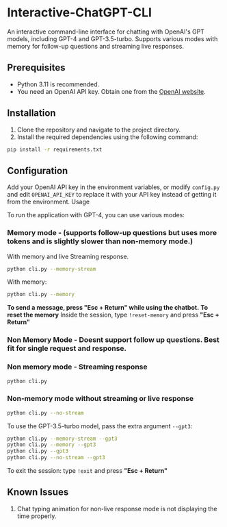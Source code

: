 # Interactive-ChatGPT-CLI

An interactive command-line interface for chatting with OpenAI's GPT models, including GPT-4 and GPT-3.5-turbo. Supports
various modes with memory for follow-up questions and streaming live responses.

## Prerequisites

- Python 3.11 is recommended.
- You need an OpenAI API key. Obtain one from the [OpenAI website](https://platform.openai.com/account/api-keys).

## Installation

1. Clone the repository and navigate to the project directory.
2. Install the required dependencies using the following command:

```bash
pip install -r requirements.txt
```

## Configuration

Add your OpenAI API key in the environment variables, or modify `config.py` and edit `OPENAI_API_KEY` to replace it with
your API key instead of getting it from the environment.
Usage

To run the application with GPT-4, you can use various modes:

### Memory mode - (supports follow-up questions but uses more tokens and is slightly slower than non-memory mode.)

With memory and live Streaming response.

```bash
python cli.py --memory-stream
```

With memory:

```bash
python cli.py --memory
```
**To send a message, press "Esc + Return" while using the chatbot.**
**To reset the memory**
Inside the session, type ```!reset-memory``` and press **"Esc + Return"**

### Non Memory Mode - Doesnt support follow up questions. Best fit for single request and response.
### Non memory mode - Streaming response 

```bash
python cli.py
```

### Non-memory mode without streaming or live response

```bash
python cli.py --no-stream
```
To use the GPT-3.5-turbo model, pass the extra argument `--gpt3`:

```bash
python cli.py --memory-stream --gpt3
python cli.py --memory --gpt3
python cli.py --gpt3
python cli.py --no-stream --gpt3
```

To exit the session:
type ```!exit``` and press **"Esc + Return"**

## Known Issues
1. Chat typing animation for non-live response mode is not displaying the time properly.

